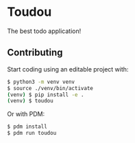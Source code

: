 # Toudou

The best todo application!


## Contributing

Start coding using an editable project with:

```bash
$ python3 -m venv venv
$ source ./venv/bin/activate
(venv) $ pip install -e .
(venv) $ toudou
```

Or with PDM:

```bash
$ pdm install
$ pdm run toudou
```